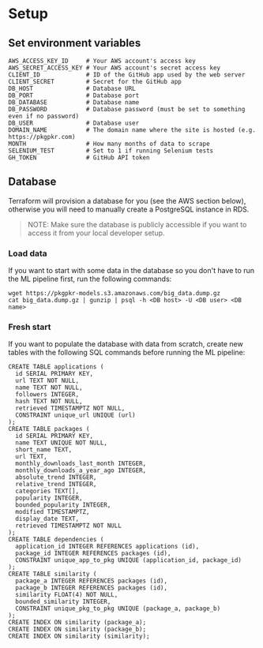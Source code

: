 # Setup


## Set environment variables

```
AWS_ACCESS_KEY_ID     # Your AWS account's access key
AWS_SECRET_ACCESS_KEY # Your AWS account's secret access key
CLIENT_ID             # ID of the GitHub app used by the web server
CLIENT_SECRET         # Secret for the GitHub app
DB_HOST               # Database URL
DB_PORT               # Database port
DB_DATABASE           # Database name
DB_PASSWORD           # Database password (must be set to something even if no password)
DB_USER               # Database user
DOMAIN_NAME           # The domain name where the site is hosted (e.g. https://pkgpkr.com)
MONTH                 # How many months of data to scrape
SELENIUM_TEST         # Set to 1 if running Selenium tests
GH_TOKEN              # GitHub API token
```

## Database

Terraform will provision a database for you (see the AWS section below), otherwise you will need to manually create a PostgreSQL instance in RDS.

> NOTE: Make sure the database is publicly accessible if you want to access it from your local developer setup.

### Load data

If you want to start with some data in the database so you don't have to run the ML pipeline first, run the following commands:

```
wget https://pkgpkr-models.s3.amazonaws.com/big_data.dump.gz
cat big_data.dump.gz | gunzip | psql -h <DB host> -U <DB user> <DB name>
```

### Fresh start

If you want to populate the database with data from scratch, create new tables with the following SQL commands before running the ML pipeline:

```
CREATE TABLE applications (
  id SERIAL PRIMARY KEY,
  url TEXT NOT NULL,
  name TEXT NOT NULL,
  followers INTEGER,
  hash TEXT NOT NULL,
  retrieved TIMESTAMPTZ NOT NULL,
  CONSTRAINT unique_url UNIQUE (url)
);
CREATE TABLE packages (
  id SERIAL PRIMARY KEY,
  name TEXT UNIQUE NOT NULL,
  short_name TEXT,
  url TEXT,
  monthly_downloads_last_month INTEGER,
  monthly_downloads_a_year_ago INTEGER,
  absolute_trend INTEGER,
  relative_trend INTEGER,
  categories TEXT[],
  popularity INTEGER,
  bounded_popularity INTEGER,
  modified TIMESTAMPTZ,
  display_date TEXT,
  retrieved TIMESTAMPTZ NOT NULL
);
CREATE TABLE dependencies (
  application_id INTEGER REFERENCES applications (id),
  package_id INTEGER REFERENCES packages (id),
  CONSTRAINT unique_app_to_pkg UNIQUE (application_id, package_id)
);
CREATE TABLE similarity (
  package_a INTEGER REFERENCES packages (id),
  package_b INTEGER REFERENCES packages (id),
  similarity FLOAT(4) NOT NULL,
  bounded_similarity INTEGER,
  CONSTRAINT unique_pkg_to_pkg UNIQUE (package_a, package_b)
);
CREATE INDEX ON similarity (package_a);
CREATE INDEX ON similarity (package_b);
CREATE INDEX ON similarity (similarity);
```
